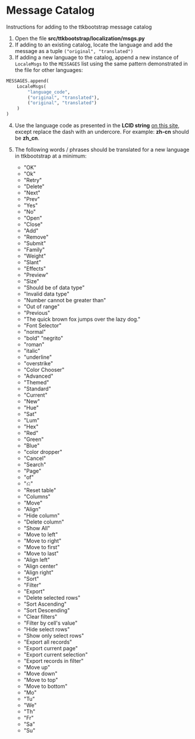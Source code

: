 # Message Catalog

Instructions for adding to the ttkbootstrap message catalog

1. Open the file **src/ttkbootstrap/localization/msgs.py**
2. If adding to an existing catalog, locate the language and add the message as a tuple `("original", "translated")`
3. If adding a new language to the catalog, append a new instance of `LocaleMsgs` to the `MESSAGES` list using the same pattern demonstrated in the file for other languages:
```python
MESSAGES.append(
    LocaleMsgs(
        "language_code",
        ("original", "translated"),
        ("original", "translated")
    )
)
```
4. Use the language code as presented in the **LCID string** [on this site](https://wiki.freepascal.org/Language_Codes), except replace the dash with an undercore. For example: **zh-cn** should be **zh_cn**.

5. The following words / phrases should be translated for a new language in ttkbootstrap at a minimum:

    - "OK"
    - "Ok"
    - "Retry"
    - "Delete"
    - "Next"
    - "Prev"
    - "Yes"
    - "No"
    - "Open"
    - "Close"
    - "Add"
    - "Remove"
    - "Submit"
    - "Family"
    - "Weight"
    - "Slant"
    - "Effects"
    - "Preview"
    - "Size"
    - "Should be of data type"
    - "Invalid data type"
    - "Number cannot be greater than"
    - "Out of range"
    - "Previous"
    - "The quick brown fox jumps over the lazy dog."
    - "Font Selector"
    - "normal"
    - "bold"  "negrito"
    - "roman"
    - "italic"
    - "underline"
    - "overstrike"
    - "Color Chooser"
    - "Advanced"
    - "Themed"
    - "Standard"
    - "Current"
    - "New"
    - "Hue"
    - "Sat"
    - "Lum"
    - "Hex"
    - "Red"
    - "Green"
    - "Blue"
    - "color dropper"
    - "Cancel"
    - "Search"
    - "Page"
    - "of"
    - "⎌"
    - "Reset table"
    - "Columns"
    - "Move"
    - "Align"
    - "Hide column"
    - "Delete column"
    - "Show All"
    - "Move to left"
    - "Move to right"
    - "Move to first"
    - "Move to last"
    - "Align left"
    - "Align center"
    - "Align right"
    - "Sort"
    - "Filter"
    - "Export"
    - "Delete selected rows"
    - "Sort Ascending"
    - "Sort Descending"
    - "Clear filters"
    - "Filter by cell's value"
    - "Hide select rows"
    - "Show only select rows"
    - "Export all records"
    - "Export current page"
    - "Export current selection"
    - "Export records in filter"
    - "Move up"
    - "Move down"
    - "Move to top"
    - "Move to bottom"
    - "Mo"
    - "Tu"
    - "We"
    - "Th"
    - "Fr"
    - "Sa"
    - "Su"
